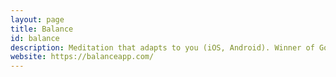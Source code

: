 ```yaml
---
layout: page
title: Balance
id: balance
description: Meditation that adapts to you (iOS, Android). Winner of Googles Play's Best App of 2021.
website: https://balanceapp.com/
---
```

